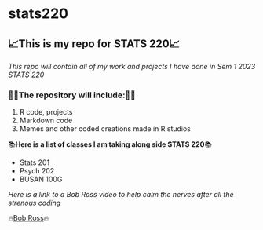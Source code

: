 # stats220
## 📈This is my repo for STATS 220📈

*This repo will contain all of my work and projects I have done in Sem 1 2023 STATS 220*

### 👨‍💻The repository will include:👨‍💻
1. R code, projects
2. Markdown code
3. Memes and other coded creations made in R studios

📚**Here is a list of classes I am taking along side STATS 220**📚
* Stats 201
* Psych 202
* BUSAN 100G

*Here is a link to a Bob Ross video to help calm the nerves after all the strenous coding*

🔥[Bob Ross](https://www.youtube.com/watch?v=lLWEXRAnQd0)🔥





